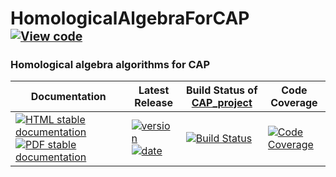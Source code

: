 <!-- BEGIN HEADER -->
# HomologicalAlgebraForCAP&ensp;<sup><sup>[![View code][code-img]][code-url]</sup></sup>

### Homological algebra algorithms for CAP

| Documentation | Latest Release | Build Status of [CAP_project](/../../) | Code Coverage |
| ------------- | -------------- | ------------ | ------------- |
| [![HTML stable documentation][html-img]][html-url] [![PDF stable documentation][pdf-img]][pdf-url] | [![version][version-img]][version-url] [![date][date-img]][date-url] | [![Build Status][tests-img]][tests-url] | [![Code Coverage][codecov-img]][codecov-url] |

<!-- END HEADER -->
<!-- BEGIN FOOTER -->
[html-img]: https://img.shields.io/badge/🔗%20HTML-stable-blue.svg
[html-url]: https://homalg-project.github.io/CAP_project/HomologicalAlgebraForCAP/doc/chap0_mj.html

[pdf-img]: https://img.shields.io/badge/🔗%20PDF-stable-blue.svg
[pdf-url]: https://homalg-project.github.io/CAP_project/HomologicalAlgebraForCAP/download_pdf.html

[version-img]: https://img.shields.io/endpoint?url=https://homalg-project.github.io/CAP_project/HomologicalAlgebraForCAP/badge_version.json&label=🔗%20version&color=yellow
[version-url]: https://homalg-project.github.io/CAP_project/HomologicalAlgebraForCAP/view_release.html

[date-img]: https://img.shields.io/endpoint?url=https://homalg-project.github.io/CAP_project/HomologicalAlgebraForCAP/badge_date.json&label=🔗%20released%20on&color=yellow
[date-url]: https://homalg-project.github.io/CAP_project/HomologicalAlgebraForCAP/view_release.html

[tests-img]: https://github.com/homalg-project/CAP_project/workflows/Tests/badge.svg?branch=master
[tests-url]: https://github.com/homalg-project/CAP_project/actions?query=workflow%3ATests+branch%3Amaster

[codecov-img]: https://codecov.io/gh/homalg-project/CAP_project/branch/master/graph/badge.svg?flag=HomologicalAlgebraForCAP
[codecov-url]: https://codecov.io/gh/homalg-project/CAP_project/tree/master/HomologicalAlgebraForCAP

[code-img]: https://img.shields.io/badge/-View%20code-blue?logo=github
[code-url]: https://github.com/homalg-project/CAP_project/tree/master/HomologicalAlgebraForCAP#top
<!-- END FOOTER -->
